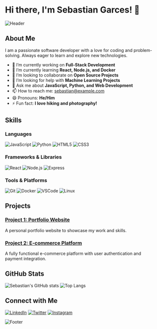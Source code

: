 # Hi there, I'm Sebastian Garces! 👋

![Header](https://your-image-url.com/header-image.jpg)

## About Me

I am a passionate software developer with a love for coding and problem-solving. Always eager to learn and explore new technologies.

- 🔭 I’m currently working on **Full-Stack Development**
- 🌱 I’m currently learning **React, Node.js, and Docker**
- 👯 I’m looking to collaborate on **Open Source Projects**
- 🤔 I’m looking for help with **Machine Learning Projects**
- 💬 Ask me about **JavaScript, Python, and Web Development**
- 📫 How to reach me: [sebastian@example.com](mailto:sebastian@example.com)
- 😄 Pronouns: **He/Him**
- ⚡ Fun fact: **I love hiking and photography!**

## Skills

### Languages
![JavaScript](https://img.shields.io/badge/JavaScript-323330?style=for-the-badge&logo=javascript&logoColor=F7DF1E)
![Python](https://img.shields.io/badge/Python-3776AB?style=for-the-badge&logo=python&logoColor=white)
![HTML5](https://img.shields.io/badge/HTML5-E34F26?style=for-the-badge&logo=html5&logoColor=white)
![CSS3](https://img.shields.io/badge/CSS3-1572B6?style=for-the-badge&logo=css3&logoColor=white)

### Frameworks & Libraries
![React](https://img.shields.io/badge/React-20232A?style=for-the-badge&logo=react&logoColor=61DAFB)
![Node.js](https://img.shields.io/badge/Node.js-339933?style=for-the-badge&logo=nodedotjs&logoColor=white)
![Express](https://img.shields.io/badge/Express-000000?style=for-the-badge&logo=express&logoColor=white)

### Tools & Platforms
![Git](https://img.shields.io/badge/Git-F05032?style=for-the-badge&logo=git&logoColor=white)
![Docker](https://img.shields.io/badge/Docker-2496ED?style=for-the-badge&logo=docker&logoColor=white)
![VSCode](https://img.shields.io/badge/VSCode-007ACC?style=for-the-badge&logo=visual-studio-code&logoColor=white)
![Linux](https://img.shields.io/badge/Linux-FCC624?style=for-the-badge&logo=linux&logoColor=black)

## Projects

### [Project 1: Portfolio Website](https://github.com/GarcesSebastian/portfolio-website)
A personal portfolio website to showcase my work and skills.

### [Project 2: E-commerce Platform](https://github.com/GarcesSebastian/ecommerce-platform)
A fully functional e-commerce platform with user authentication and payment integration.

## GitHub Stats

![Sebastian's GitHub stats](https://github-readme-stats.vercel.app/api?username=GarcesSebastian&show_icons=true&theme=radical)
![Top Langs](https://github-readme-stats.vercel.app/api/top-langs/?username=GarcesSebastian&layout=compact&theme=radical)

## Connect with Me

[![LinkedIn](https://img.shields.io/badge/LinkedIn-0077B5?style=for-the-badge&logo=linkedin&logoColor=white)](https://www.linkedin.com/in/yourprofile)
[![Twitter](https://img.shields.io/badge/Twitter-1DA1F2?style=for-the-badge&logo=twitter&logoColor=white)](https://twitter.com/yourprofile)
[![Instagram](https://img.shields.io/badge/Instagram-E4405F?style=for-the-badge&logo=instagram&logoColor=white)](https://instagram.com/yourprofile)

![Footer](https://your-image-url.com/footer-image.jpg)

